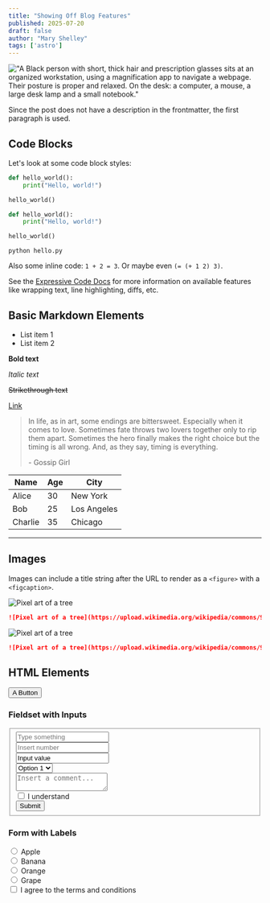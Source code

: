 ```yaml
---
title: "Showing Off Blog Features"
published: 2025-07-20
draft: false
author: "Mary Shelley"
tags: ['astro']
---
```


!["A Black person with short, thick hair and prescription glasses sits at an organized workstation, using a magnification app to navigate a webpage. Their posture is proper and relaxed. On the desk: a computer, a mouse, a large desk lamp and a small notebook."](https://upload.wikimedia.org/wikipedia/commons/thumb/7/74/Magnification_app_-_Sherm_for_Disabled_And_Here.png/640px-Magnification_app_-_Sherm_for_Disabled_And_Here.png)

Since the post does not have a description in the frontmatter, the first paragraph is used.

## Code Blocks

Let's look at some code block styles:

```python
def hello_world():
    print("Hello, world!")

hello_world()
```

```python title="hello.py"
def hello_world():
    print("Hello, world!")

hello_world()
```

```shell
python hello.py
```

Also some inline code: `1 + 2 = 3`. Or maybe even `(= (+ 1 2) 3)`. 

See the [Expressive Code Docs](https://expressive-code.com/key-features/syntax-highlighting/) for more information on available features like wrapping text, line highlighting, diffs, etc.

## Basic Markdown Elements
- List item 1
- List item 2

**Bold text**

*Italic text*

~~Strikethrough text~~

[Link](https://www.example.com)

> In life, as in art, some endings are bittersweet. Especially when it comes to love. Sometimes fate throws two lovers together only to rip them apart. Sometimes the hero finally makes the right choice but the timing is all wrong. And, as they say, timing is everything.
>
>\- Gossip Girl

| Name      | Age | City         |
|-----------|-----|--------------|
| Alice     | 30  | New York     |
| Bob       | 25  | Los Angeles  |
| Charlie   | 35  | Chicago      |

___

## Images

Images can include a title string after the URL to render as a `<figure>` with a `<figcaption>`.

![Pixel art of a tree](https://upload.wikimedia.org/wikipedia/commons/9/90/PixelatedGreenTreeSide.png "Pixel art renders poorly without proper CSS")

```md title="Pixel art markdown" wrap
![Pixel art of a tree](https://upload.wikimedia.org/wikipedia/commons/9/90/PixelatedGreenTreeSide.png "Pixel art renders poorly without proper CSS")
```

![Pixel art of a tree](https://upload.wikimedia.org/wikipedia/commons/9/90/PixelatedGreenTreeSide.png#pixelated "But adding #pixelated fixes this")

```md title="Pixel art markdown with #pixelated" wrap
![Pixel art of a tree](https://upload.wikimedia.org/wikipedia/commons/9/90/PixelatedGreenTreeSide.png#pixelated "But adding #pixelated fixes this")
```

## HTML Elements

<button>A Button</button>

### Fieldset with Inputs

<fieldset>
    <input type="text" placeholder="Type something"><br>
    <input type="number" placeholder="Insert number"><br>
    <input type="text" value="Input value"><br>
    <select>
        <option value="1">Option 1</option>
        <option value="2">Option 2</option>
        <option value="3">Option 3</option>
    </select><br>
    <textarea placeholder="Insert a comment..."></textarea><br>
    <label><input type="checkbox"> I understand<br></label>
    <button type="submi">Submit</button>
</fieldset>

### Form with Labels

<form>
<label>
    <input type="radio" name="fruit" value="apple">
    Apple
</label><br>

<label>
    <input type="radio" name="fruit" value="banana">
    Banana
</label><br>

<label>
    <input type="radio" name="fruit" value="orange">
    Orange
</label><br>

<label>
    <input type="radio" name="fruit" value="grape">
    Grape
</label><br>

<label>
    <input type="checkbox" name="terms" value="agree">
    I agree to the terms and conditions
</label><br>
